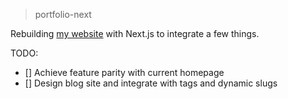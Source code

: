 > portfolio-next

Rebuilding [my website](https://jacobmoy.com) with Next.js to integrate a few things.

TODO:
 - [] Achieve feature parity with current homepage
 - [] Design blog site and integrate with tags and dynamic slugs
